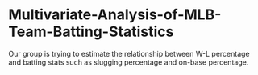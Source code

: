 # Multivariate-Analysis-of-MLB-Team-Batting-Statistics
Our group is trying to estimate the relationship between W-L percentage and batting stats such as slugging percentage and on-base percentage. 
